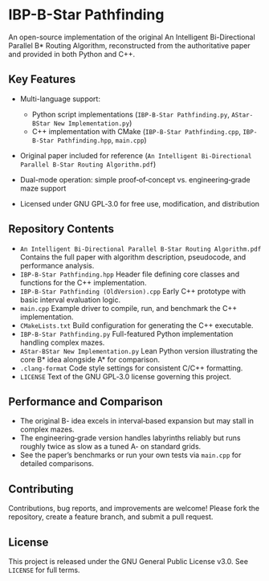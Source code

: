 # IBP-B-Star Pathfinding

An open-source implementation of the original  An Intelligent Bi-Directional Parallel B\* Routing Algorithm, reconstructed from the authoritative paper and provided in both Python and C++.

## Key Features

- Multi-language support:

  - Python script implementations (`IBP-B-Star Pathfinding.py`, `AStar-BStar New Implementation.py`)
  - C++ implementation with CMake (`IBP-B-Star Pathfinding.cpp`, `IBP-B-Star Pathfinding.hpp`, `main.cpp`)
- Original paper included for reference (`An Intelligent Bi-Directional Parallel B-Star Routing Algorithm.pdf`)
- Dual-mode operation: simple proof‑of‑concept vs. engineering‑grade maze support
- Licensed under GNU GPL‑3.0 for free use, modification, and distribution

## Repository Contents

- `An Intelligent Bi-Directional Parallel B-Star Routing Algorithm.pdf`
  Contains the full paper with algorithm description, pseudocode, and performance analysis.
- `IBP-B-Star Pathfinding.hpp`
  Header file defining core classes and functions for the C++ implementation.
- `IBP-B-Star Pathfinding (OldVersion).cpp`
  Early C++ prototype with basic interval evaluation logic.
- `main.cpp`
  Example driver to compile, run, and benchmark the C++ implementation.
- `CMakeLists.txt`
  Build configuration for generating the C++ executable.
- `IBP-B-Star Pathfinding.py`
  Full-featured Python implementation handling complex mazes.
- `AStar-BStar New Implementation.py`
  Lean Python version illustrating the core B\* idea alongside A\* for comparison.
- `.clang-format`
  Code style settings for consistent C/C++ formatting.
- `LICENSE`
  Text of the GNU GPL‑3.0 license governing this project.

## Performance and Comparison

- The original B\- idea excels in interval‑based expansion but may stall in complex mazes.
- The engineering‑grade version handles labyrinths reliably but runs roughly twice as slow as a tuned A\- on standard grids.
- See the paper’s benchmarks or run your own tests via `main.cpp` for detailed comparisons.

## Contributing

Contributions, bug reports, and improvements are welcome! Please fork the repository, create a feature branch, and submit a pull request.

## License

This project is released under the GNU General Public License v3.0. See `LICENSE` for full terms.
